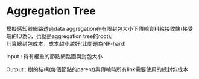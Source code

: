 # Aggregation Tree

模擬感知器網路透過data aggregation在有限封包大小下傳輸資料給接收端(接受端的ID為0，也就是aggregation tree的root)。  
計算總封包成本，成本越小越好(此問題為NP-hard)  


Input : 待有權重的節點網路圖與封包大小  

Output : 樹的結構(每個節點的parent)與傳輸時所有link需要使用的總封包成本


